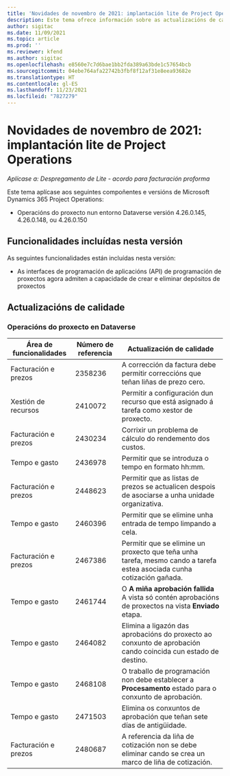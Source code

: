 ```yaml
---
title: 'Novidades de novembro de 2021: implantación lite de Project Operations'
description: Este tema ofrece información sobre as actualizacións de calidade que están dispoñibles na versión de novembro de 2021 da implantación de Project Operations lite.
author: sigitac
ms.date: 11/09/2021
ms.topic: article
ms.prod: ''
ms.reviewer: kfend
ms.author: sigitac
ms.openlocfilehash: e8560e7c7d6bae1bb2fda389a63bde1c57654bcb
ms.sourcegitcommit: 04ebe764afa22742b3fbf8f12af31e8eea93682e
ms.translationtype: HT
ms.contentlocale: gl-ES
ms.lasthandoff: 11/23/2021
ms.locfileid: "7827279"
---
```

# <a name="whats-new-november-2021---project-operations-lite-deployment"></a>Novidades de novembro de 2021: implantación lite de Project Operations

_Aplícase a: Despregamento de Lite - acordo para facturación proforma_

Este tema aplícase aos seguintes compoñentes e versións de Microsoft Dynamics 365 Project Operations:

- Operacións do proxecto nun entorno Dataverse versión 4.26.0.145, 4.26.0.148, ou 4.26.0.150
  
## <a name="features-included-in-this-release"></a>Funcionalidades incluídas nesta versión

As seguintes funcionalidades están incluídas nesta versión:

- As interfaces de programación de aplicacións (API) de programación de proxectos agora admiten a capacidade de crear e eliminar depósitos de proxectos

## <a name="quality-updates"></a>Actualizacións de calidade

### <a name="project-operations-in-dataverse"></a>Operacións do proxecto en Dataverse

| Área de funcionalidades | Número de referencia | Actualización de calidade |
| --- | --- | --- |
| Facturación e prezos | 2358236 | A corrección da factura debe permitir correccións que teñan liñas de prezo cero. |
| Xestión de recursos | 2410072 | Permitir a configuración dun recurso que está asignado á tarefa como xestor de proxecto. |
| Facturación e prezos | 2430234 | Corrixir un problema de cálculo do rendemento dos custos. |
| Tempo e gasto | 2436978 | Permitir que se introduza o tempo en formato hh:mm. |
| Facturación e prezos | 2448623 | Permitir que as listas de prezos se actualicen despois de asociarse a unha unidade organizativa. |
| Tempo e gasto | 2460396 | Permitir que se elimine unha entrada de tempo limpando a cela. |
| Facturación e prezos | 2467386 | Permitir que se elimine un proxecto que teña unha tarefa, mesmo cando a tarefa estea asociada cunha cotización gañada. |
| Tempo e gasto | 2461744 | O **A miña aprobación fallida** A vista só contén aprobacións de proxectos na vista **Enviado** etapa. |
| Tempo e gasto | 2464082 | Elimina a ligazón das aprobacións do proxecto ao conxunto de aprobación cando coincida cun estado de destino. |
| Tempo e gasto | 2468108 | O traballo de programación non debe establecer a **Procesamento** estado para o conxunto de aprobación. |
| Tempo e gasto | 2471503 | Elimina os conxuntos de aprobación que teñan sete días de antigüidade. |
| Facturación e prezos | 2480687 | A referencia da liña de cotización non se debe eliminar cando se crea un marco de liña de cotización. |
